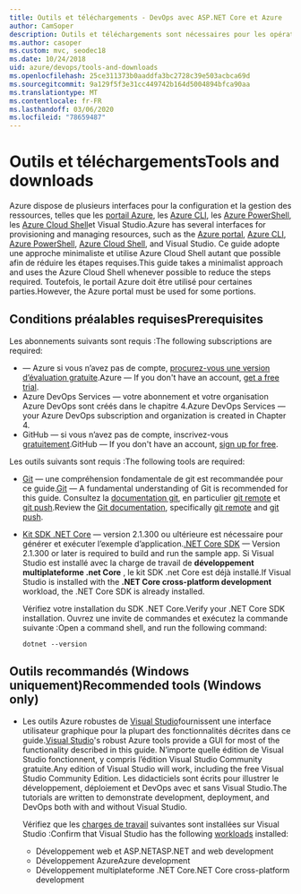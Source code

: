 ```yaml
---
title: Outils et téléchargements - DevOps avec ASP.NET Core et Azure
author: CamSoper
description: Outils et téléchargements sont nécessaires pour les opérations de développement avec ASP.NET Core et Azure.
ms.author: casoper
ms.custom: mvc, seodec18
ms.date: 10/24/2018
uid: azure/devops/tools-and-downloads
ms.openlocfilehash: 25ce311373b0aaddfa3bc2728c39e503acbca69d
ms.sourcegitcommit: 9a129f5f3e31cc449742b164d5004894bfca90aa
ms.translationtype: MT
ms.contentlocale: fr-FR
ms.lasthandoff: 03/06/2020
ms.locfileid: "78659487"
---
```

# <a name="tools-and-downloads"></a><span data-ttu-id="a87c1-103">Outils et téléchargements</span><span class="sxs-lookup"><span data-stu-id="a87c1-103">Tools and downloads</span></span>

<span data-ttu-id="a87c1-104">Azure dispose de plusieurs interfaces pour la configuration et la gestion des ressources, telles que les [portail Azure](https://portal.azure.com), les [Azure CLI](/cli/azure/), les [Azure PowerShell](/powershell/azure/overview), les [Azure Cloud Shell](https://shell.azure.com/bash)et Visual Studio.</span><span class="sxs-lookup"><span data-stu-id="a87c1-104">Azure has several interfaces for provisioning and managing resources, such as the [Azure portal](https://portal.azure.com), [Azure CLI](/cli/azure/), [Azure PowerShell](/powershell/azure/overview), [Azure Cloud Shell](https://shell.azure.com/bash), and Visual Studio.</span></span> <span data-ttu-id="a87c1-105">Ce guide adopte une approche minimaliste et utilise Azure Cloud Shell autant que possible afin de réduire les étapes requises.</span><span class="sxs-lookup"><span data-stu-id="a87c1-105">This guide takes a minimalist approach and uses the Azure Cloud Shell whenever possible to reduce the steps required.</span></span> <span data-ttu-id="a87c1-106">Toutefois, le portail Azure doit être utilisé pour certaines parties.</span><span class="sxs-lookup"><span data-stu-id="a87c1-106">However, the Azure portal must be used for some portions.</span></span>

## <a name="prerequisites"></a><span data-ttu-id="a87c1-107">Conditions préalables requises</span><span class="sxs-lookup"><span data-stu-id="a87c1-107">Prerequisites</span></span>

<span data-ttu-id="a87c1-108">Les abonnements suivants sont requis :</span><span class="sxs-lookup"><span data-stu-id="a87c1-108">The following subscriptions are required:</span></span>

* <span data-ttu-id="a87c1-109">&mdash; Azure si vous n’avez pas de compte, [procurez-vous une version d’évaluation gratuite](https://azure.microsoft.com/free/).</span><span class="sxs-lookup"><span data-stu-id="a87c1-109">Azure &mdash; If you don't have an account, [get a free trial](https://azure.microsoft.com/free/).</span></span>
* <span data-ttu-id="a87c1-110">Azure DevOps Services &mdash; votre abonnement et votre organisation Azure DevOps sont créés dans le chapitre 4.</span><span class="sxs-lookup"><span data-stu-id="a87c1-110">Azure DevOps Services &mdash; your Azure DevOps subscription and organization is created in Chapter 4.</span></span>
* <span data-ttu-id="a87c1-111">GitHub &mdash; si vous n’avez pas de compte, inscrivez-vous [gratuitement](https://github.com/join).</span><span class="sxs-lookup"><span data-stu-id="a87c1-111">GitHub &mdash; If you don't have an account, [sign up for free](https://github.com/join).</span></span>

<span data-ttu-id="a87c1-112">Les outils suivants sont requis :</span><span class="sxs-lookup"><span data-stu-id="a87c1-112">The following tools are required:</span></span>

* <span data-ttu-id="a87c1-113">[Git](https://git-scm.com/downloads) &mdash; une compréhension fondamentale de git est recommandée pour ce guide.</span><span class="sxs-lookup"><span data-stu-id="a87c1-113">[Git](https://git-scm.com/downloads) &mdash; A fundamental understanding of Git is recommended for this guide.</span></span> <span data-ttu-id="a87c1-114">Consultez la [documentation git](https://git-scm.com/doc), en particulier [git remote](https://git-scm.com/docs/git-remote) et [git push](https://git-scm.com/docs/git-push).</span><span class="sxs-lookup"><span data-stu-id="a87c1-114">Review the [Git documentation](https://git-scm.com/doc), specifically [git remote](https://git-scm.com/docs/git-remote) and [git push](https://git-scm.com/docs/git-push).</span></span>
* <span data-ttu-id="a87c1-115">[Kit SDK .NET Core](https://www.microsoft.com/net/download/) &mdash; version 2.1.300 ou ultérieure est nécessaire pour générer et exécuter l’exemple d’application.</span><span class="sxs-lookup"><span data-stu-id="a87c1-115">[.NET Core SDK](https://www.microsoft.com/net/download/) &mdash; Version 2.1.300 or later is required to build and run the sample app.</span></span> <span data-ttu-id="a87c1-116">Si Visual Studio est installé avec la charge de travail de **développement multiplateforme .net Core** , le kit SDK .net Core est déjà installé.</span><span class="sxs-lookup"><span data-stu-id="a87c1-116">If Visual Studio is installed with the **.NET Core cross-platform development** workload, the .NET Core SDK is already installed.</span></span>

    <span data-ttu-id="a87c1-117">Vérifiez votre installation du SDK .NET Core.</span><span class="sxs-lookup"><span data-stu-id="a87c1-117">Verify your .NET Core SDK installation.</span></span> <span data-ttu-id="a87c1-118">Ouvrez une invite de commandes et exécutez la commande suivante :</span><span class="sxs-lookup"><span data-stu-id="a87c1-118">Open a command shell, and run the following command:</span></span>

    ```dotnetcli
    dotnet --version
    ```

## <a name="recommended-tools-windows-only"></a><span data-ttu-id="a87c1-119">Outils recommandés (Windows uniquement)</span><span class="sxs-lookup"><span data-stu-id="a87c1-119">Recommended tools (Windows only)</span></span>

* <span data-ttu-id="a87c1-120">Les outils Azure robustes de [Visual Studio](https://visualstudio.microsoft.com)fournissent une interface utilisateur graphique pour la plupart des fonctionnalités décrites dans ce guide.</span><span class="sxs-lookup"><span data-stu-id="a87c1-120">[Visual Studio](https://visualstudio.microsoft.com)'s robust Azure tools provide a GUI for most of the functionality described in this guide.</span></span> <span data-ttu-id="a87c1-121">N’importe quelle édition de Visual Studio fonctionnent, y compris l’édition Visual Studio Community gratuite.</span><span class="sxs-lookup"><span data-stu-id="a87c1-121">Any edition of Visual Studio will work, including the free Visual Studio Community Edition.</span></span> <span data-ttu-id="a87c1-122">Les didacticiels sont écrits pour illustrer le développement, déploiement et DevOps avec et sans Visual Studio.</span><span class="sxs-lookup"><span data-stu-id="a87c1-122">The tutorials are written to demonstrate development, deployment, and DevOps both with and without Visual Studio.</span></span>

  <span data-ttu-id="a87c1-123">Vérifiez que les [charges de travail](/visualstudio/install/modify-visual-studio) suivantes sont installées sur Visual Studio :</span><span class="sxs-lookup"><span data-stu-id="a87c1-123">Confirm that Visual Studio has the following [workloads](/visualstudio/install/modify-visual-studio) installed:</span></span>

  * <span data-ttu-id="a87c1-124">Développement web et ASP.NET</span><span class="sxs-lookup"><span data-stu-id="a87c1-124">ASP.NET and web development</span></span>
  * <span data-ttu-id="a87c1-125">Développement Azure</span><span class="sxs-lookup"><span data-stu-id="a87c1-125">Azure development</span></span>
  * <span data-ttu-id="a87c1-126">Développement multiplateforme .NET Core</span><span class="sxs-lookup"><span data-stu-id="a87c1-126">.NET Core cross-platform development</span></span>
